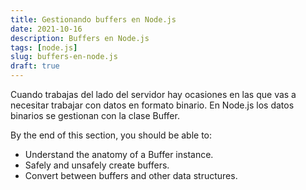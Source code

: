 ```yaml
---
title: Gestionando buffers en Node.js
date: 2021-10-16
description: Buffers en Node.js
tags: [node.js]
slug: buffers-en-node.js
draft: true
---
```


Cuando trabajas del lado del servidor hay ocasiones en las que vas a necesitar trabajar con datos en formato binario. En Node.js los datos binarios se gestionan con la clase Buffer.

By the end of this section, you should be able to:
- Understand the anatomy of a Buffer instance.
- Safely and unsafely create buffers.
- Convert between buffers and other data structures.
